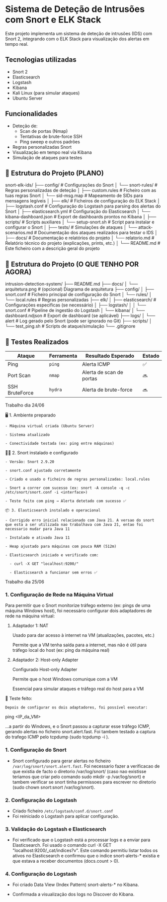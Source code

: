 # Sistema de Deteção de Intrusões com Snort e ELK Stack

Este projeto implementa um sistema de deteção de intrusões (IDS) com Snort 2, integrando com o ELK Stack para visualização dos alertas em tempo real.

## Tecnologias utilizadas

- Snort 2
- Elasticsearch
- Logstash
- Kibana
- Kali Linux (para simular ataques)
- Ubuntu Server

## Funcionalidades

- Deteção de:
  - Scan de portas (Nmap)
  - Tentativas de brute-force SSH
  - Ping sweep e outros padrões
- Regras personalizadas Snort
- Visualização em tempo real via Kibana
- Simulação de ataques para testes

## 📂 Estrutura do Projeto (PLANO)

snort-elk-ids/
├── config/ # Configurações do Snort
│ └── snort-rules/ # Regras personalizadas de deteção
│ ├── custom.rules # Ficheiro com as tuas regras Snort
│ └── sid-msg.map # Mapeamento de SIDs para mensagens legíveis
│
├── elk/ # Ficheiros de configuração do ELK Stack
│ ├── logstash.conf # Configuração do Logstash para parsing dos alertas do Snort
│ ├── elasticsearch.yml # Configuração do Elasticsearch
│ └── kibana-dashboard.json # Export de dashboards prontos no Kibana
│
├── scripts/ # Scripts auxiliares
│ └── setup-snort.sh # Script para instalar e configurar o Snort
│
├── tests/ # Simulações de ataques
│ └── attack-scenarios.md # Documentação dos ataques realizados para testar o IDS
│
├── docs/ # Documentação e relatórios do projeto
│ └── relatorio.md # Relatório técnico do projeto (explicações, prints, etc.)
│
└── README.md # Este ficheiro com a descrição geral do projeto

## 📂 Estrutura do Projeto (O QUE TENHO POR AGORA)

intrusion-detection-system/
├── README.md
├── docs/
│   └── arquitetura.png         # (opcional) Diagrama de arquitetura
├── config/
│   ├── snort.conf              # Ficheiro principal de configuração do Snort
│   └── rules/
│       └── local.rules         # Regras personalizadas
├── elk/
│   ├── elasticsearch/          # Configurações específicas (se necessário)
│   ├── logstash/
│   │   └── snort.conf          # Pipeline de ingestão do Logstash
│   └── kibana/
│       └── dashboard.ndjson    # Export de dashboard (se aplicável)
├── logs/
│   └── alert                   # Log gerado pelo Snort (pode ser ignorado no Git)
├── scripts/
│   └── test_ping.sh            # Scripts de ataque/simulação
└── .gitignore



## 🧪 Testes Realizados

| Ataque        | Ferramenta   | Resultado Esperado             | Estado  |
|----------------|--------------|----------------------------------|---------|
| Ping           | `ping`       | Alerta ICMP                    | ✅       |
| Port Scan      | `nmap`       | Alerta de scan de portas       | 🔜       |
| SSH BruteForce | `hydra`      | Alerta de brute-force          | 🔜       |

Trabalho dia 24/06

🖥️ 1. Ambiente preparado

    - Máquina virtual criada (Ubuntu Server)

    - Sistema atualizado

    - Conectividade testada (ex: ping entre máquinas)

🕵️‍♂️ 2. Snort instalado e configurado

    - Versão: Snort 2.9.20

    - snort.conf ajustado corretamente

    - Criado e usado o ficheiro de regras personalizadas: local.rules

    - Snort a correr com sucesso (ex: snort -A console -q -c /etc/snort/snort.conf -i <interface>)

    - Teste feito com ping → Alerta detetado com sucesso ✅

    📦 3. Elasticsearch instalado e operacional

    - Corrigido erro inicial relacionado com Java 21. A versao do snort que esta a ser utilizada nao trabalhava com Java 21, entao foi necessario mudar para Java 11

    - Instalado e ativado Java 11

    - Heap ajustado para máquinas com pouca RAM (512m)

    - Elasticsearch iniciado e verificado com:

      - curl -X GET "localhost:9200/"

      - Elasticsearch a funcionar sem erros ✅

Trabalho dia 25/06

### 1. Configuração de Rede na Máquina Virtual

Para permitir que o Snort monitorize tráfego externo (ex: pings de uma máquina Windows host), foi necessário configurar dois adaptadores de rede na máquina virtual:
1. Adaptador 1: NAT

    Usado para dar acesso à internet na VM (atualizações, pacotes, etc.)

    Permite que a VM tenha saída para a internet, mas não é útil para tráfego local do host (ex: ping da máquina real)

2. Adaptador 2: Host-only Adapter

    Configurado Host-only Adapter

    Permite que o host Windows comunique com a VM

    Essencial para simular ataques e tráfego real do host para a VM

🧪 Teste feito:

    Depois de configurar os dois adaptadores, foi possível executar:

ping <IP_da_VM>

...a partir do Windows, e o Snort passou a capturar esse tráfego ICMP, gerando alertas no ficheiro snort.alert.fast. Foi tambem testado a captura do trafego ICMP pelo tcpdump (sudo tcpdump -i <interface>).

### 1. Configuração do Snort

- Snort configurado para gerar alertas no ficheiro `/var/log/snort/snort.alert.fast`. Foi necessario fazer a verificacao de que existia de facto o diretorio /var/log/snort/ (caso nao existisse teriamos que criar pelo comando sudo mkdir -p /var/log/snort) e tambem verificar se snort tinha permissoes para escrever no diretorio (sudo chown snort:snort /var/log/snort).

### 2. Configuração do Logstash

- Criado ficheiro `/etc/logstash/conf.d/snort.conf`
- Foi reiniciado o Logstash para aplicar configuração.

### 3. Validação do Logstash e Elasticsearch

- Foi verificado que o Logstash está a processar logs e a enviar para Elasticsearch. Foi usado o comando curl -X GET "localhost:9200/_cat/indices?v". Este comando permitiu listar todos os ativos no Elasticsearch e confirmou que o indice snort-alerts-* existia e que estava a receber documentos (docs.count > 0).

### 4. Configuração do Logstash

- Foi criado Data View (Index Pattern) snort-alerts-* no Kibana.

- Confirmada a visualização dos logs no Discover do Kibana.

